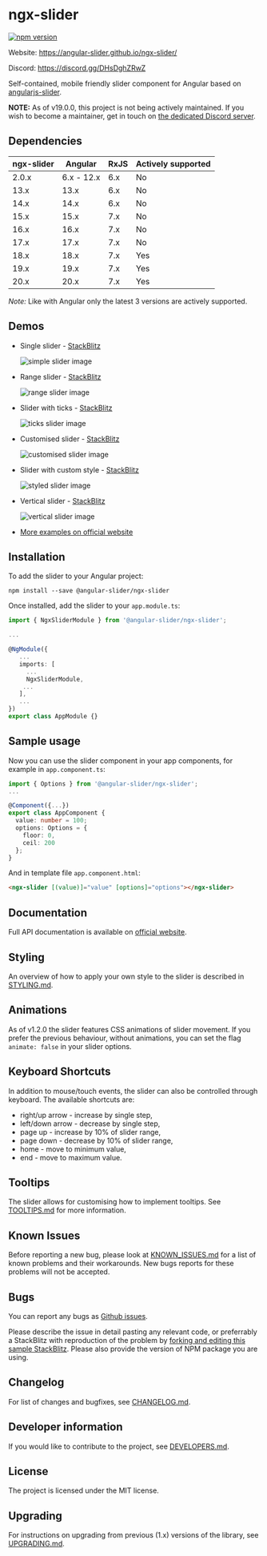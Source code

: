 # ngx-slider
[![npm version](https://badge.fury.io/js/%40angular-slider%2Fngx-slider.svg)](https://badge.fury.io/js/%40angular-slider%2Fngx-slider)

Website: https://angular-slider.github.io/ngx-slider/

Discord: https://discord.gg/DHsDghZRwZ


Self-contained, mobile friendly slider component for Angular based on [angularjs-slider](https://github.com/angular-slider/angularjs-slider).

**NOTE:** As of v19.0.0, this project is not being actively maintained. If you wish to become a maintainer, get in touch on [the dedicated Discord server](https://discord.gg/DHsDghZRwZ).

## Dependencies

| ngx-slider    | Angular     | RxJS        | Actively supported |
| ------------- | ----------- | ----------- | ------------------ |
| 2.0.x         | 6.x - 12.x  | 6.x         | No                 |
| 13.x          | 13.x        | 6.x         | No                 |
| 14.x          | 14.x        | 6.x         | No                 |
| 15.x          | 15.x        | 7.x         | No                 |
| 16.x          | 16.x        | 7.x         | No                 |
| 17.x          | 17.x        | 7.x         | No                |
| 18.x          | 18.x        | 7.x         | Yes                |
| 19.x          | 19.x        | 7.x         | Yes                |
| 20.x          | 20.x        | 7.x         | Yes                |

*Note:* Like with Angular only the latest 3 versions are actively supported.

## Demos

 * Single slider - [StackBlitz](https://stackblitz.com/edit/ngx-slider-simple-slider-example?file=src%2Fapp%2Fapp.component.ts)

   ![simple slider image](https://raw.githubusercontent.com/angular-slider/ngx-slider/master/assets/simple-slider.png)

 * Range slider - [StackBlitz](https://stackblitz.com/edit/ngx-slider-range-slider-example?file=src%2Fapp%2Fapp.component.ts)

   ![range slider image](https://raw.githubusercontent.com/angular-slider/ngx-slider/master/assets/range-slider.png)

 * Slider with ticks - [StackBlitz](https://stackblitz.com/edit/ngx-slider-ticks-example?file=src%2Fapp%2Fapp.component.ts)

   ![ticks slider image](https://raw.githubusercontent.com/angular-slider/ngx-slider/master/assets/ticks-slider.png)

 * Customised slider - [StackBlitz](https://stackblitz.com/edit/ngx-slider-customised-range-slider-example?file=src%2Fapp%2Fapp.component.ts)

   ![customised slider image](https://raw.githubusercontent.com/angular-slider/ngx-slider/master/assets/customised-slider.png)

 * Slider with custom style - [StackBlitz](https://stackblitz.com/edit/ngx-slider-styled-slider-example?file=src%2Fapp%2Fapp.component.ts)

   ![styled slider image](https://raw.githubusercontent.com/angular-slider/ngx-slider/master/assets/styled-slider.png)

 * Vertical slider - [StackBlitz](https://stackblitz.com/edit/ngx-slider-vertical-slider-example?file=src%2Fapp%2Fapp.component.ts)

   ![vertical slider image](https://raw.githubusercontent.com/angular-slider/ngx-slider/master/assets/vertical-slider.png)

 * [More examples on official website](https://angular-slider.github.io/ngx-slider/demos)

## Installation

To add the slider to your Angular project:

```
npm install --save @angular-slider/ngx-slider
```

Once installed, add the slider to your `app.module.ts`:

```typescript
import { NgxSliderModule } from '@angular-slider/ngx-slider';

...

@NgModule({
   ...
   imports: [
     ...
     NgxSliderModule,
    ...
   ],
   ...
})
export class AppModule {}
```

## Sample usage

Now you can use the slider component in your app components, for example in `app.component.ts`:

```typescript
import { Options } from '@angular-slider/ngx-slider';
...

@Component({...})
export class AppComponent {
  value: number = 100;
  options: Options = {
    floor: 0,
    ceil: 200
  };
}
```

And in template file `app.component.html`:
```html
<ngx-slider [(value)]="value" [options]="options"></ngx-slider>
```

## Documentation

Full API documentation is available on [official website](https://angular-slider.github.io/ngx-slider/docs).

## Styling

An overview of how to apply your own style to the slider is described in [STYLING.md](STYLING.md).

## Animations

As of v1.2.0 the slider features CSS animations of slider movement. If you prefer the previous behaviour, without animations, you can set the flag `animate: false` in your slider options.

## Keyboard Shortcuts

In addition to mouse/touch events, the slider can also be controlled through keyboard. The available shortcuts are:

 - right/up arrow - increase by single step,
 - left/down arrow - decrease by single step,
 - page up - increase by 10% of slider range,
 - page down - decrease by 10% of slider range,
 - home - move to minimum value,
 - end - move to maximum value.

## Tooltips

The slider allows for customising how to implement tooltips. See [TOOLTIPS.md](TOOLTIPS.md) for more information.

## Known Issues

Before reporting a new bug, please look at [KNOWN_ISSUES.md](KNOWN_ISSUES.md) for a list of known problems and their workarounds. New bugs reports for these problems will not be accepted.

## Bugs

You can report any bugs as [Github issues](https://github.com/angular-slider/ngx-slider/issues).

Please describe the issue in detail pasting any relevant code, or preferrably a StackBlitz with reproduction of the problem by [forking and editing this sample StackBlitz](https://stackblitz.com/edit/ngx-slider-simple-slider-example?file=src/app/app.component.ts). Please also provide the version of NPM package you are using.

## Changelog

For list of changes and bugfixes, see [CHANGELOG.md](CHANGELOG.md).

## Developer information

If you would like to contribute to the project, see [DEVELOPERS.md](DEVELOPERS.md).

## License

The project is licensed under the MIT license.

## Upgrading

For instructions on upgrading from previous (1.x) versions of the library, see [UPGRADING.md](UPGRADING.md).
